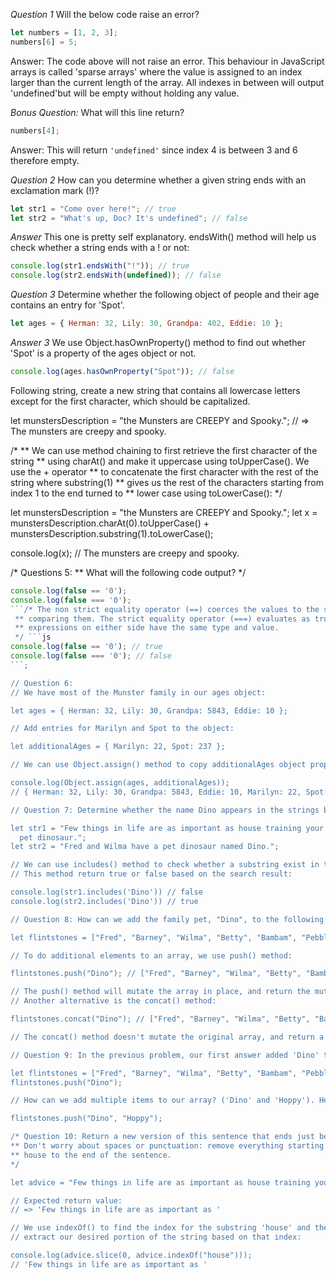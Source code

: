 *Question 1*
Will the below code raise an error?

```js
let numbers = [1, 2, 3];
numbers[6] = 5;
```

Answer:
The code above will not raise an error. This behaviour in JavaScript arrays
is called 'sparse arrays' where the value is assigned to an index larger
than the current length of the array. All indexes in between will output
'undefined'but will be empty without holding any value.

*Bonus Question:*
What will this line return?

```js
numbers[4];
```

Answer:
This will return `'undefined'` since index 4 is between 3 and 6 therefore empty.

*Question 2*
How can you determine whether a given string ends with an exclamation mark (!)?

```js
let str1 = "Come over here!"; // true
let str2 = "What's up, Doc? It's undefined"; // false
```

*Answer*
This one is pretty self explanatory. endsWith() method will help us check whether a string ends with a ! or not:

```js
console.log(str1.endsWith("!")); // true
console.log(str2.endsWith(undefined)); // false
```

*Question 3*
Determine whether the following object of people and their age
contains an entry for 'Spot'.

```js
let ages = { Herman: 32, Lily: 30, Grandpa: 402, Eddie: 10 };
```

*Answer 3*
We use Object.hasOwnProperty() method to find out whether 'Spot' is a property of the ages object or not.

```js
console.log(ages.hasOwnProperty("Spot")); // false
```

Following string, create a new string that contains all lowercase
letters except for the first character, which should be capitalized.

let munstersDescription = "the Munsters are CREEPY and Spooky.";
// => The munsters are creepy and spooky.

/*
 ** We can use method chaining to first retrieve the first character of the string
 ** using charAt() and make it uppercase using toUpperCase(). We use the + operator
 ** to concatenate the first character with the rest of the string where substring(1)
 ** gives us the rest of the characters starting from index 1 to the end turned to
 ** lower case using toLowerCase():
 */

let munstersDescription = "the Munsters are CREEPY and Spooky.";
let x =
  munstersDescription.charAt(0).toUpperCase() +
  munstersDescription.substring(1).toLowerCase();

console.log(x); // The munsters are creepy and spooky.

/* Questions 5:
 ** What will the following code output?
 */
```js
console.log(false == '0');
console.log(false === '0');
```/* The non strict equality operator (==) coerces the values to the same time before
 ** comparing them. The strict equality operator (===) evaluates as true when the two
 ** expressions on either side have the same type and value.
 */ ```js
console.log(false == '0'); // true
console.log(false === '0'); // false
```;

// Question 6:
// We have most of the Munster family in our ages object:

let ages = { Herman: 32, Lily: 30, Grandpa: 5843, Eddie: 10 };

// Add entries for Marilyn and Spot to the object:

let additionalAges = { Marilyn: 22, Spot: 237 };

// We can use Object.assign() method to copy additionalAges object properties to ages object:

console.log(Object.assign(ages, additionalAges));
// { Herman: 32, Lily: 30, Grandpa: 5843, Eddie: 10, Marilyn: 22, Spot: 237 }

// Question 7: Determine whether the name Dino appears in the strings below -- check each string separately:

let str1 = "Few things in life are as important as house training your
  pet dinosaur.";
let str2 = "Fred and Wilma have a pet dinosaur named Dino.";

// We can use includes() method to check whether a substring exist in the string or not.
// This method return true or false based on the search result:

console.log(str1.includes('Dino')) // false
console.log(str2.includes('Dino')) // true

// Question 8: How can we add the family pet, "Dino", to the following array?

let flintstones = ["Fred", "Barney", "Wilma", "Betty", "Bambam", "Pebbles"];

// To do additional elements to an array, we use push() method:

flintstones.push("Dino"); // ["Fred", "Barney", "Wilma", "Betty", "Bambam", "Pebbles", "Dino"]

// The push() method will mutate the array in place, and return the mutated array.
// Another alternative is the concat() method:

flintstones.concat("Dino"); // ["Fred", "Barney", "Wilma", "Betty", "Bambam", "Pebbles", "Dino"]

// The concat() method doesn't mutate the original array, and return a copy of the updated array.

// Question 9: In the previous problem, our first answer added 'Dino' to the array like this:

let flintstones = ["Fred", "Barney", "Wilma", "Betty", "Bambam", "Pebbles"];
flintstones.push("Dino");

// How can we add multiple items to our array? ('Dino' and 'Hoppy'). Here's how:

flintstones.push("Dino", "Hoppy");

/* Question 10: Return a new version of this sentence that ends just before the word house.
** Don't worry about spaces or punctuation: remove everything starting from the beginning of
** house to the end of the sentence.
*/

let advice = "Few things in life are as important as house training your pet dinosaur.";

// Expected return value:
// => 'Few things in life are as important as '

// We use indexOf() to find the index for the substring 'house' and then use slice() to
// extract our desired portion of the string based on that index:

console.log(advice.slice(0, advice.indexOf("house")));
// 'Few things in life are as important as '

